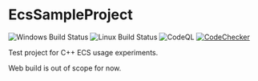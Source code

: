 # EcsSampleProject

![Windows Build Status](https://github.com/KonH/EcsSampleProject/actions/workflows/windows-build.yml/badge.svg)
![Linux Build Status](https://github.com/KonH/EcsSampleProject/actions/workflows/linux-build.yml/badge.svg)
![CodeQL](https://github.com/KonH/EcsSampleProject/actions/workflows/codeql-analysis.yml/badge.svg)
[![CodeChecker](https://github.com/KonH/EcsSampleProject/actions/workflows/code-checker.yml/badge.svg)](https://konh.github.io/EcsSampleProject/CodeChecker/)


Test project for C++ ECS usage experiments.

Web build is out of scope for now.
